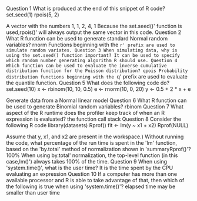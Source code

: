 Question 1
What is produced at the end of this snippet of R code?
set.seed(1) rpois(5, 2)

A vector with the numbers 1, 1, 2, 4, 1
Because the set.seed()' function is used,rpois()' will always output the same vector in this code.
Question 2
What R function can be used to generate standard Normal random variables?
rnorm
Functions beginning with the `r' prefix are used to simulate random variates.
Question 3
When simulating data, why is using the set.seed() function important?
It can be used to specify which random number generating algorithm R should use.
Question 4
Which function can be used to evaluate the inverse cumulative distribution function for the Poisson distribution?
qpois
Probability distribution functions beginning with the `q' prefix are used to evaluate the quantile function.
Question 5
What does the following code do?
set.seed(10) x <- rbinom(10, 10, 0.5) e <- rnorm(10, 0, 20) y <- 0.5 + 2 * x + e

Generate data from a Normal linear model
Question 6
What R function can be used to generate Binomial random variables?
rbinom
Question 7
What aspect of the R runtime does the profiler keep track of when an R expression is evaluated?
the function call stack
Question 8
Consider the following R code
library(datasets) Rprof() fit <- lm(y ~ x1 + x2) Rprof(NULL)

Assume that y, x1, and x2 are present in the workspace.) Without running the code, what percentage of the run time is spent
in the 'lm' function, based on the 'by.total' method of normalization shown in 'summaryRprof()'?
100%
When using by.total' normalization, the top-level function (in this case,lm()') always takes 100% of the time.
Question 9
When using 'system.time()', what is the user time?
It is the time spent by the CPU evaluating an expression
Question 10
If a computer has more than one available processor and R is able to take advantage of that, then which of the following is
true when using 'system.time()'?
elapsed time may be smaller than user time
